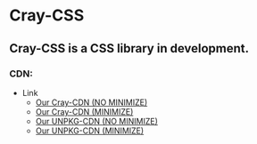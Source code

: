 # Cray-CSS
## Cray-CSS is a CSS library in development.

### CDN:

* Link
  * [Our Cray-CDN (NO MINIMIZE)](https://cdn.cray-dev.com/cray-css.css)
  * [Our Cray-CDN (MINIMIZE)](https://cdn.cray-dev.com/cray-css-minimize.css)
  * [Our UNPKG-CDN (NO MINIMIZE)](https://unpkg.com/cray-css@1.0.0/css/cray-css.css)
  * [Our UNPKG-CDN (MINIMIZE)](https://unpkg.com/cray-css@1.0.0/css/cray-css-minimize.css)